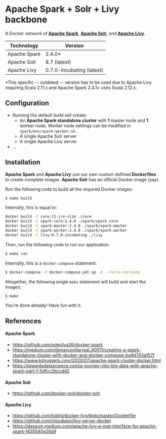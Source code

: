 # Apache Spark + Solr + Livy backbone

A Docker network of **[Apache Spark](https://spark.apache.org)**, **[Apache Solr](https://lucene.apache.org/solr/)**, and **[Apache Livy](https://livy.apache.org)**.

| Technology | Version |
| ------ | ------ |
| Apache Spark | 2.4.0* |
| Apache Solr | 8.7 (latest) |
| Apache Livy | 0.7.0-incubating (latest) |

*This specific -- outdated -- version has to be used due to Apache Livy requiring Scala 2.11.x and Apache Spark 2.4.1+ uses Scala 2.12.x.

## Configuration

- Running the default build will create:
    - An **Apache Spark standalone cluster** with **1** master node and **1** worker node. Worker node settings can be modified in `spark/env/spark-worker.sh`.
    - A single Apache Solr server
    - A single Apache Livy server
- ...

## Installation
**Apache Spark** and **Apache Livy** use our own custom defined **Dockerfiles** to create complete images. **Apache Solr** has an official Docker image (yay).

Run the following code to build all the required Docker images:
```sh
$ make build
```

Internally, this is equal to:
```sh
docker build -t core:11-jre-slim ./core
docker build -t spark-core:2.4.0 ./spark/spark-core
docker build -t spark-master:2.4.0 ./spark/spark-master
docker build -t spark-worker:2.4.0 ./spark/spark-worker
docker build -t livy:0.7.0-incubating ./livy
```

Then, run the following code to run our application:
```sh
$ make run
```

Internally, this is a `docker-compose` statement:
```sh
$ docker-compose -f docker-compose.yml up -d --force-recreate
```

Altogether, the following single `make` statement will build and start the images:
```sh
$ make
```

You're done already! Have fun with it.

## References

#### Apache Spark
* https://github.com/sdesilva26/docker-spark
* https://medium.com/@marcovillarreal_40011/creating-a-spark-standalone-cluster-with-docker-and-docker-compose-ba9d743a157f
* https://www.kdnuggets.com/2020/07/apache-spark-cluster-docker.html
* https://towardsdatascience.com/a-journey-into-big-data-with-apache-spark-part-1-5dfcc2bccdd2
#### Apache Solr
* https://github.com/docker-solr/docker-solr
#### Apache Livy
* https://github.com/tobilg/docker-livy/blob/master/Dockerfile
* https://github.com/cloudiator/livy-server-docker
* https://dassum.medium.com/apache-livy-a-rest-interface-for-apache-spark-f435540e26a9
